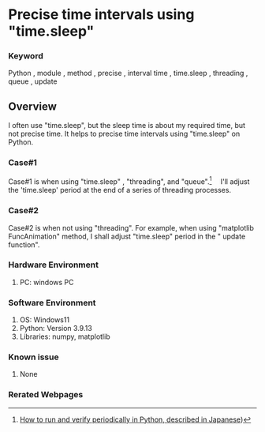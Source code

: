 # Precise time intervals using "time.sleep"

### Keyword
  Python , module , method , precise , interval time , time.sleep , threading , queue , update 

## Overview
  I often use "time.sleep", but the sleep time is about my required time, but not precise time.
  It helps to precise time intervals using "time.sleep" on Python.

### Case#1
  Case#1 is when using "time.sleep" , "threading", and "queue".[^1]  　I'll adjust the 'time.sleep' period at the end of a series of threading processes.

### Case#2
  Case#2 is when not using "threading". For example, when using "matplotlib FuncAnimation" method, I shall adjust "time.sleep" period in the " update function".
   
### Hardware Environment
  1. PC: windows PC
     
### Software Environment
  1. OS: Windows11
  2. Python: Version 3.9.13
  3. Libraries: numpy, matplotlib
     
### Known issue
  1. None
     
### Rerated Webpages
[^1]: [How to run and verify periodically in Python,  described in Japanese](https://qiita.com/montblanc18/items/05715730d99d450fd0d3))

